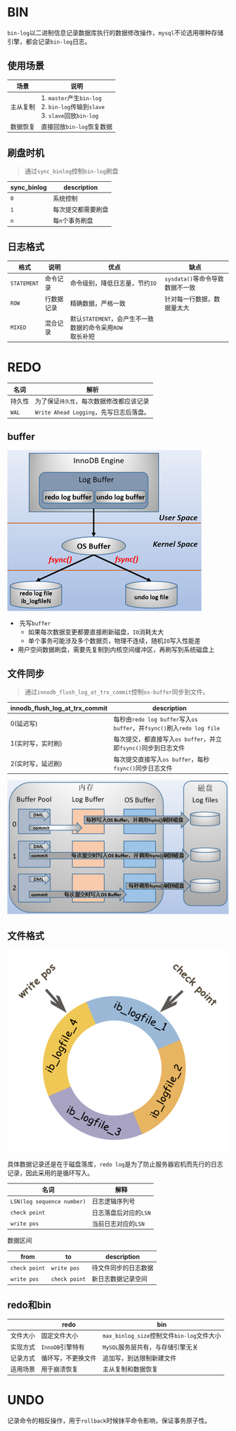 # BIN

``bin-log``以二进制信息记录数据库执行的数据修改操作，``mysql``不论选用哪种存储引擎，都会记录``bin-log``日志。

## 使用场景

| 场景     | 说明                                                         |
| -------- | ------------------------------------------------------------ |
| 主从复制 | 1. ``master``产生``bin-log``<br />2. ``bin-log``传输到``slave``<br />3. ``slave``回放``bin-log`` |
| 数据恢复 | 直接回放``bin-log``恢复数据                                  |

## 刷盘时机

> 通过``sync_binlog``控制``bin-log``刷盘

| sync_binlog | description        |
| ----------- | ------------------ |
| ``0``       | 系统控制           |
| ``1``       | 每次提交都需要刷盘 |
| ``n``       | 每``n``个事务刷盘  |

## 日志格式

| 格式          | 说明       | 优点                                                         | 缺点                              |
| ------------- | ---------- | ------------------------------------------------------------ | --------------------------------- |
| ``STATEMENT`` | 命令记录   | 命令级别，降低日志量，节约``IO``                             | ``sysdata()``等命令导致数据不一致 |
| ``ROW``       | 行数据记录 | 精确数据，严格一致                                           | 针对每一行数据，数据量太大        |
| ``MIXED``     | 混合记录   | 默认``STATEMENT``，会产生不一致数据的命令采用``ROW``<br />取长补短 |                                   |

# REDO

| 名词    | 解析                                       |
| ------- | ------------------------------------------ |
| 持久性  | 为了保证``持久性``，每次数据修改都应该记录 |
| ``WAL`` | ``Write Ahead Logging``，先写日志后落盘。  |

## buffer

![img](../.imgs/redo_buffer)

- ​	先写``buffer``
  - 如果每次数据变更都要直接刷新磁盘，``IO``消耗太大
  - 单个事务可能涉及多个数据页，物理不连续，随机``IO``写入性能差
- 用户空间数据刷盘，需要先复制到内核空间缓冲区，再刷写到系统磁盘上

## 文件同步

> 通过``innodb_flush_log_at_trx_commit``控制``os-buffer``同步到文件。

| innodb_flush_log_at_trx_commit | description                                                  |
| ------------------------------ | ------------------------------------------------------------ |
| 0(延迟写)                      | 每秒由``redo log buffer``写入``os buffer``，并``fsync()``刷入``redo log file`` |
| 1(实时写，实时刷)              | 每次提交，都直接写入``os buffer``，并立即``fsync()``同步到日志文件 |
| 2(实时写，延迟刷)              | 每次提交直接写入``os buffer``，每秒``fsync()``同步日志文件   |

![img](../.imgs/format,png.png)

## 文件格式

![img](../.imgs/format.png)

具体数据记录还是在于磁盘落库，``redo log``是为了防止服务器宕机而先行的日志记录，因此采用的是循环写入。

| 名词                         | 解释                    |
| ---------------------------- | ----------------------- |
| ``LSN(log sequence number)`` | 日志逻辑序列号          |
| ``check point``              | 日志落盘后对应的``LSN`` |
| ``write pos``                | 当前日志对应的``LSN``   |

数据区间

| from            | to              | description          |
| --------------- | --------------- | -------------------- |
| ``check point`` | ``write pos``   | 待文件同步的日志数据 |
| ``write pos``   | ``check point`` | 新日志数据记录空间   |

## redo和bin

|          | redo               | bin                                            |
| -------- | ------------------ | ---------------------------------------------- |
| 文件大小 | 固定文件大小       | ``max_binlog_size``控制文件``bin-log``文件大小 |
| 实现方式 | ``InnoDB``引擎特有 | ``MySQL``服务层共有，与存储引擎无关            |
| 记录方式 | 循环写，不更换文件 | 追加写，到达限制新建文件                       |
| 适用场景 | 用于崩溃恢复       | 主从复制和数据恢复                             |

# UNDO

记录命令的相反操作，用于``rollback``时候抹平命令影响，保证事务原子性。


